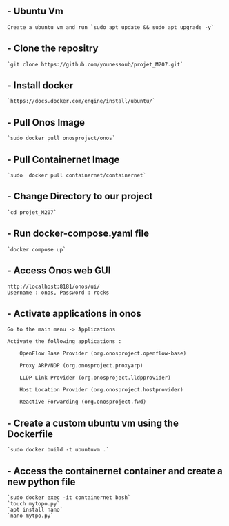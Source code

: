 ## - Ubuntu Vm
	Create a ubuntu vm and run `sudo apt update && sudo apt upgrade -y` 
## - Clone the repositry
	`git clone https://github.com/younessoub/projet_M207.git`

## - Install docker
	`https://docs.docker.com/engine/install/ubuntu/`
	
## - Pull Onos Image 
	`sudo docker pull onosproject/onos`

## - Pull Containernet Image
	`sudo  docker pull containernet/containernet`

## - Change Directory to our project
	`cd projet_M207`
	    
## - Run docker-compose.yaml file
	`docker compose up`

## - Access Onos web GUI
	http://localhost:8181/onos/ui/
	Username : onos, Password : rocks

## - Activate applications in onos
	
	Go to the main menu -> Applications
	
	Activate the following applications : 

		OpenFlow Base Provider (org.onosproject.openflow-base)

		Proxy ARP/NDP (org.onosproject.proxyarp)

		LLDP Link Provider (org.onosproject.lldpprovider)

		Host Location Provider (org.onosproject.hostprovider)

		Reactive Forwarding (org.onosproject.fwd)


## - Create a custom ubuntu vm using the Dockerfile
	`sudo docker build -t ubuntuvm .`

## - Access the containernet container and create a new python file
	`sudo docker exec -it containernet bash`
	`touch mytopo.py`
	`apt install nano`
	`nano mytpo.py`
	
	

